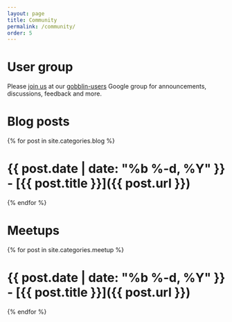 ```yaml
---
layout: page
title: Community
permalink: /community/
order: 5
---
```


# User group

Please [join us](https://groups.google.com/forum/#!forum/gobblin-users) at our [gobblin-users](mailto:gobblin-users@googlegroups.com) Google group for announcements, discussions, feedback and more.

# Blog posts

{% for post in site.categories.blog %}

# <span class="post-meta">{{ post.date | date: "%b %-d, %Y" }} - [{{ post.title }}]({{ post.url }})</span>

{% endfor %}


# Meetups

{% for post in site.categories.meetup %}

# <span class="post-meta">{{ post.date | date: "%b %-d, %Y" }} - [{{ post.title }}]({{ post.url }})</span>

{% endfor %}